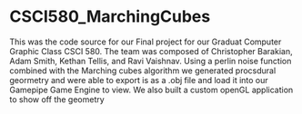 CSCI580_MarchingCubes
=====================
This was the code source for our Final project for our Graduat Computer Graphic Class CSCI 580.  The team was composed of
Christopher Barakian, Adam Smith, Kethan Tellis, and Ravi Vaishnav.  Using a perlin noise function combined with the
Marching cubes algorithm we generated procsdural geormetry and were able to export is as a .obj file and load it into
our Gamepipe Game Engine to view.  We also built a custom openGL application to show off the geometry
